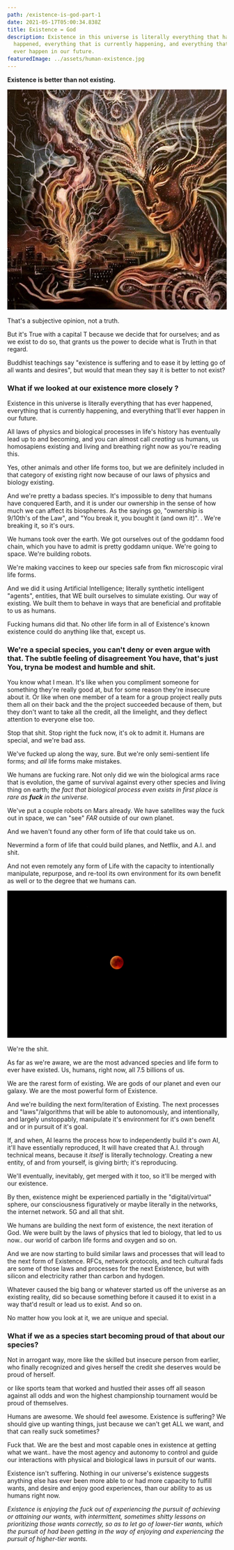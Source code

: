 ```yaml
---
path: /existence-is-god-part-1
date: 2021-05-17T05:00:34.838Z
title: Existence = God
description: Existence in this universe is literally everything that has ever
  happened, everything that is currently happening, and everything that will
  ever happen in our future.
featuredImage: ../assets/human-existence.jpg
---
```

**Existence is better than not existing.**

![human existence](../assets/human-existence.jpg)

That's a subjective opinion, not a truth. 

But it's True with a capital T because we decide that for ourselves; and as we exist to do so, that grants us the power to decide what is Truth in that regard.

Buddhist teachings say "existence is suffering and to ease it by letting go of all wants and desires", but would that mean they say it is better to not exist?  

### What if we looked at our existence more closely ?

Existence in this universe is literally everything that has ever happened, everything that is currently happening, and everything that'll ever happen in our future. 

All laws of physics and biological processes in life's history has eventually lead up to and becoming, and you can almost call *creating* us humans, us homosapiens existing and living and breathing right now as you're reading this. 

Yes, other animals and other life forms too, but we are definitely included in that category of existing right now because of our laws of physics and biology existing. 

And we're pretty a badass species. It's impossible to deny that humans have conquered Earth, and it is under our ownership in the sense of how much we can affect its biospheres. As the sayings go, "ownership is 9/10th's of the Law", and  "You break it, you bought it (and own it)". . We're breaking it, so it's ours.

We humans took over the earth. We got ourselves out of the goddamn food chain, which you have to admit is pretty goddamn unique. We're going to space. We're building robots. 

We're making vaccines to keep our species safe from fkn microscopic viral life forms.

And we did it using Artificial Intelligence; literally synthetic intelligent "agents", entities, that WE built ourselves to simulate existing. Our way of existing. We built them to behave in ways that are beneficial and profitable to us as humans.

Fucking humans did that. No other life form in all of Existence's known existence could do anything like that, except us. 

### We're a special species, you can't deny or even argue with that. The subtle feeling of disagreement You have, that's just You, tryna be modest and humble and shit.

You know what I mean. It's like when you compliment someone for something they're really good at, but for some reason they're insecure about it. Or like when one member of a team for a group project really puts them all on their back and the the project succeeded because of them, but they don't want to take all the credit, all the limelight, and they deflect attention to everyone else too.

Stop that shit. Stop right the fuck now, it's ok to admit it. Humans are special, and we're bad ass. 

We've fucked up along the way, sure. But we're only semi-sentient life forms; and *all* life forms make mistakes.

We humans are fucking rare. Not only did we win the biological arms race that is evolution, the game of survival against every other species and living thing on earth; *the fact that biological process even exists in first place is rare as **fuck** in the universe.* 

 We've put a couple robots on Mars already. We have satellites way the fuck out in space, we can "see" *FAR* outside of our own planet. 

And we haven't found any other form of life that could take us on. 

Nevermind a form of life that could build planes, and Netflix, and A.I. and shit. 

And not even remotely any form of Life with the capacity to intentionally manipulate, repurpose, and re-tool its own environment for its own benefit as well or to the degree that we humans can.

![mars the red planet](../assets/red-planet-mars.jpeg)

We're the shit. 

As far as we're aware, we are the most advanced species and life form to ever have existed. Us, humans, right now, all 7.5 billions of us. 

We are the rarest form of existing. We are gods of our planet and even our galaxy. We are the most powerful form of Existence.

And we're building the next form/iteration of Existing. The next processes and "laws"/algorithms that will be able to autonomously, and intentionally, and largely unstoppably, manipulate it's environment for it's own benefit and or in pursuit of it's goal. 

If, and when,  AI learns the process how to independently build it's *own* AI, it'll have essentially reproduced, It will have created that A.I. through technical means, because it *itself* is literally technology. Creating a new entity, of and from yourself, is giving birth; it's reproducing.

We'll eventually, inevitably, get merged with it too, so it'll be merged with our existence.

By then, existence might be experienced partially in the "digital/virtual" sphere, our consciousness figuratively or maybe literally in the networks, the internet network. 5G and all that shit. 

We humans are building the next form of existence, the next iteration of God. We were built by the laws of physics that led to biology, that led to us now.. our world of carbon life forms and oxygen and so on.

And we are now starting to build similar laws and processes that will lead to the next form of Existence. RFCs, network protocols, and tech cultural fads are some of those laws and processes for the next Existence, but with silicon and electricity rather than carbon and hydogen.

Whatever caused the big bang or whatever started us off the universe as an existing reality, did so because something before it caused it to exist in a way that'd result or lead  us to exist. And so on.

No matter how you look at it, we are unique and special.

### What if we as a species start becoming proud of that about our species?

Not in arrogant way, more  like the skilled but insecure  person from earlier, who finally recognized and gives herself the credit she deserves would be proud of herself.

or like  sports team that worked and hustled their asses off all season against all odds and won the highest championship tournament would be proud of themselves.

Humans are awesome. We should feel awesome. Existence is suffering? We should give up wanting things, just because we can't get ALL we want, and that can really suck sometimes? 

Fuck that. We are the best and most capable ones in existence at getting what we want.. have the most agency and autonomy to control and guide our interactions with physical and biological laws in pursuit of our wants.

Existence isn't suffering. Nothing in our universe's existence suggests anything else has ever been more able to or had more capacity to fulfill wants, and desire and enjoy good experiences, than our ability to as us humans right now. 

*Existence is enjoying the fuck out of experiencing the pursuit of achieving or attaining our wants, with intermittent, sometimes shitty lessons on prioritizing those wants correctly, so as to let go of lower-tier wants, which the pursuit of had been getting in the way of enjoying and experiencing the pursuit of higher-tier wants.*